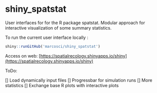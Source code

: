 # shiny_spatstat
User interfaces for for the R package spatstat.
Modular approach for interactive visualization of some summary statistics.

To run the current user interface locally :

```r
shiny::runGitHub('marcosci/shiny_spatstat')
```

Access on web: [https://spatialrecology.shinyapps.io/shiny](https://spatialrecology.shinyapps.io/shiny)


ToDo:

[] Load dynamically input files
[] Progressbar for simulation runs
[] More statistics
[] Exchange base R plots with interactive plots